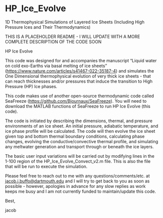 # HP_Ice_Evolve
1D Thermophysical Simulations of Layered Ice Sheets (Including High Pressure Ices and Their Thermodynamics)

THIS IS A PLACEHOLDER README - I WILL UPDATE WITH A MORE COMPLETE DESCRIPTION OF THE CODE SOON

HP Ice Evolve

This code was designed for and accompanies the manuscript “Liquid water on cold exo-Earths via basal melting of ice sheets” (https://www.nature.com/articles/s41467-022-35187-4) and simulates the One Dimensional thermophysical evolution of very thick ice sheets - that can reach thicknesses and/or pressures that induce the transition to High Pressure (HP) Ice phases.

This code makes use of another open-source thermodynamic code called SeaFreeze (https://github.com/Bjournaux/SeaFreeze). You will need to download the MATLAB functions of SeaFreeze to run HP Ice Evolve (this code).

The code is initiated by describing the dimensions, thermal, and pressure environments of an ice sheet. An initial pressure, adiabatic temperature, and ice phase profile will be calculated. The code will then evolve the ice sheet given top and bottom thermal boundary conditions, calculating phase changes, evolving the conductive/convective thermal profile, and simulating any meltwater generation and transport through or beneath the ice layers.

The basic user input variations will be carried out by modifying lines in the 1-100 region of the HP_Ice_Evolve_Convect_v2.m file. This is also the file that will be run to execute the simulation.

Please feel free to reach out to me with any questions/comments/etc. at jacob.j.buffo@dartmouth.edu and I will try to get back to you as soon as possible - however, apologies in advance for any slow replies as work keeps me busy and I am not currently funded to maintain/update this code.

Best,

jacob
